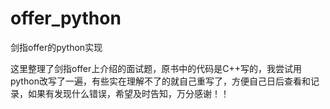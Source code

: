 # offer_python
剑指offer的python实现

这里整理了剑指offer上介绍的面试题，原书中的代码是C++写的，我尝试用python改写了一遍，有些实在理解不了的就自己重写了，方便自己日后查看和记录，如果有发现什么错误，希望及时告知，万分感谢！！
